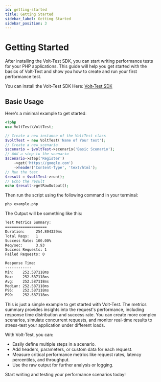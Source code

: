 ```yaml
---
id: getting-started
title: Getting Started
sidebar_label: Getting Started
sidebar_position: 3
---
```


# Getting Started

After installing the Volt-Test SDK, you can start writing performance tests for your PHP applications.
This guide will help you get started with the basics of Volt-Test and show you how to create and run your first performance test.

You can install the Volt-Test SDK Here: [Volt-Test SDK](/docs/installation)

## Basic Usage
Here's a minimal example to get started:

```php title="example.php"
<?php
use VoltTest\VoltTest;

// Create a new instance of the VoltTest class
$voltTest = new VoltTest('Name of Your test');
// Create a new scenario
$scenario = $voltTest->scenario('Basic Scenario');
// Add a step to the scenario
$scenario->step('Register')
    ->get('https://google.com')
    ->header('Content-Type', 'text/html');
// Run the test
$result = $voltTest->run();
// Echo the result
echo $result->getRawOutput();
```
Then run the script using the following command in your terminal:
```bash title="Run the script"
php example.php
```
The Output will be something like this:
```bash title="Output"
Test Metrics Summary:
===================
Duration:     254.804339ms
Total Reqs:   1
Success Rate: 100.00%
Req/sec:      3.93
Success Requests: 1
Failed Requests: 0

Response Time:
------------
Min:    252.587118ms
Max:    252.587118ms
Avg:    252.587118ms
Median: 252.587118ms
P95:    252.587118ms
P99:    252.587118ms
```

This is just a simple example to get started with Volt-Test. The metrics summary provides insights into the request's performance, including response time distribution and success rate. You can create more complex scenarios, simulate concurrent requests, and monitor real-time results to stress-test your application under different loads.

With Volt-Test, you can:

- Easily define multiple steps in a scenario.
- Add headers, parameters, or custom data for each request.
- Measure critical performance metrics like request rates, latency percentiles, and throughput.
- Use the raw output for further analysis or logging.

Start writing and testing your performance scenarios today!